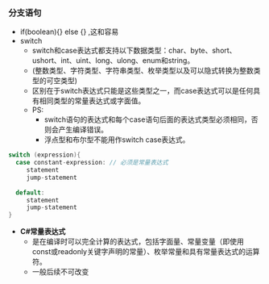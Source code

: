 ### 分支语句
- if(boolean){} else {} ,这和容易
- switch
    - switch和case表达式都支持以下数据类型：char、byte、short、ushort、int、uint、long、ulong、enum和string。
    - (整数类型、字符类型、字符串类型、枚举类型以及可以隐式转换为整数类型的可空类型)
    - 区别在于switch表达式只能是这些类型之一，而case表达式可以是任何具有相同类型的常量表达式或字面值。
    - PS:
        - switch语句的表达式和每个case语句后面的表达式类型必须相同，否则会产生编译错误。
        - 浮点型和布尔型不能用作switch case表达式。
```csharp
switch (expression){
  case constant-expression: // 必须是常量表达式
     statement
     jump-statement
     
  default:
     statement
     jump-statement
}
```
- **C#常量表达式**
    - 是在编译时可以完全计算的表达式，包括字面量、常量变量（即使用const或readonly关键字声明的常量）、枚举常量和具有常量表达式的运算符。
    - 一般后续不可改变